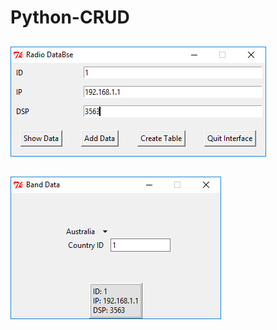 # Python-CRUD
##
![screenshot1](https://raw.githubusercontent.com/Deepak5j/Python-CRUD/master/scrsht1.PNG)
##
![screenshot2](https://raw.githubusercontent.com/Deepak5j/Python-CRUD/master/scrsht2.PNG)
##
